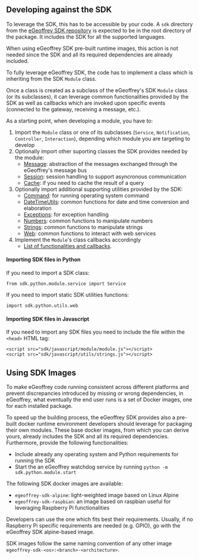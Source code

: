 

## Developing against the SDK

To leverage the SDK, this has to be accessible by your code. A `sdk` directory from the [eGeoffrey SDK repository](https://github.com/egeoffrey/egeoffrey-sdk) is expected to be in the root directory of the package. It includes the SDK for all the supported languages.

When using eGeoffrey SDK pre-built runtime images, this action is not needed since the SDK and all its required dependencies are already included.

To fully leverage eGeoffrey SDK, the code has to implement a class which is inheriting from the SDK `Module` class. 

Once a class is created as a subclass of the eGeoffrey's SDK `Module` class (or its subclasses), it can leverage common functionalities provided by the SDK as well as callbacks which are invoked upon specific events (connected to the gateway, receiving a message, etc.).

As a starting point, when developing a module, you have to:

1. Import the `Module` class or one of its subclasses (`Service`, `Notification`, `Controller`, `Interaction`), depending which module you are targeting to develop
1. Optionally import other suporting classes the SDK provides needed by the module:
    * [Message](/sdk/classes/message/): abstraction of the messages exchanged through the eGeoffrey's message bus
    * [Session](/sdk/classes/session/): session handling to support asyncronous communication
    * [Cache](/sdk/classes/cache/): if you need to cache the result of a query
1. Optionally import additional supporting utilities provided by the SDK:
    * [Command](/sdk/utils/command/): for running operating system command
    * [DateTimeUtils](/sdk/utils/datetimeutils/): common functions for date and time conversion and elaboration
    * [Exceptions](/sdk/utils/exceptions/): for exception handling
    * [Numbers](/sdk/utils/numbers/): common functions to manipulate numbers
    * [Strings](/sdk/utils/strings/): common functions to manipulate strings
    * [Web](/sdk/utils/web/): common functions to interact with web services
1. Implement the `Module`'s class callbacks accordingly
    * [List of functionalities and callbacks](/sdk/classes/module/).

#### Importing SDK files in Python

If you need to import a SDK class:
```
from sdk.python.module.service import Service
```

If you need to import static SDK utilities functions:
```
import sdk.python.utils.web
```

#### Importing SDK files in Javascript

If you need to import any SDK files you need to include the file within the `<head>` HTML tag:

```
<script src="sdk/javascript/module/module.js"></script>
<script src="sdk/javascript/utils/strings.js"></script>
```

## Using SDK Images

To make eGeoffrey code running consistent across different platforms and prevent discrepancies introduced by missing or wrong dependencies, in eGeoffrey, what eventually the end user runs is a set of Docker images, one for each installed package. 

To speed up the building process, the eGeoffrey SDK provides also a pre-built docker runtime environment developers should leverage for packaging their own modules. These base docker images, from which you can derive yours, already includes the SDK and all its required dependencies. Furthermore, provide the following functionalities:

* Include already any operating system and Python requirements for running the SDK
* Start the an eGeoffrey watchdog service by running `python -m sdk.python.module.start`

The following SDK docker images are available:

* `egeoffrey-sdk-alpine`: light-weighted image based on Linux Alpine
* `egeoffrey-sdk-raspbian`: an image based on raspbian useful for leveraging Raspberry Pi functionalities

Developers can use the one which fits best their requirements. Usually, if no Raspberry Pi specific requirements are needed (e.g. GPIO), go with the eGeoffrey SDK alpine-based image.

SDK images follow the same naming convention of any other image `egeoffrey-sdk-<os>:<branch>-<architecture>`.

